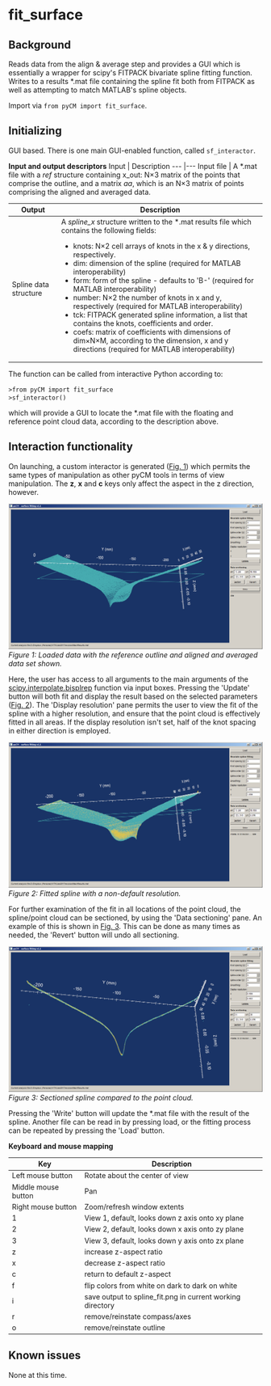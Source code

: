 # fit_surface

## Background
Reads data from the align & average step and provides a GUI which is essentially a wrapper for scipy's FITPACK bivariate spline fitting function. Writes to a results *.mat file containing the spline fit both from FITPACK as well as attempting to match MATLAB's spline objects.

Import via `from pyCM import fit_surface`.

## Initializing
GUI based. There is one main GUI-enabled function, called `sf_interactor`.

**Input and output descriptors**
Input | Description
---  |---
Input file	| A *.mat file with a *ref* structure containing x_out: N×3 matrix of the points that comprise the outline, and a matrix *aa*, which is an N×3 matrix of points comprising the aligned and averaged data.

Output | Description
---  |---
Spline data structure | A *spline_x* structure written to the *.mat results file which contains the following fields:<ul><li>knots: N×2 cell arrays of knots in the x & y directions, respectively.</li><li>dim: dimension of the spline (required for MATLAB interoperability)</li><li>form: form of the spline - defaults to 'B-' (required for MATLAB interoperability)</li><li>number: N×2 the number of knots in x and y, respectively (required for MATLAB interoperability)</li><li>tck: FITPACK generated spline information, a list that contains the knots, coefficients and order.</li><li>coefs: matrix of coefficients with dimensions of dim×N×M, according to the dimension, x and y directions (required for MATLAB interoperability)</li></ul> 

The function can be called from interactive Python according to:
~~~
>from pyCM import fit_surface
>sf_interactor()
~~~
which will provide a GUI to locate the *.mat file with the floating and reference point cloud data, according to the description above.

##  Interaction functionality
On launching, a custom interactor is generated ([Fig. 1](#fig1)) which permits the same types of manipulation as other pyCM tools in terms of view manipulation. The **z**, **x** and **c** keys only affect the aspect in the z direction, however.

<span>![<span>Main Window</span>](images/fit_surface_loaded.png)</span>  
*<a name="fig1"></a> Figure 1: Loaded data with the reference outline and aligned and averaged data set shown.*

Here, the user has access to all arguments to the main arguments of the [scipy.interpolate.bisplrep](https://docs.scipy.org/doc/scipy-0.14.0/reference/generated/scipy.interpolate.bisplrep.html#scipy.interpolate.bisplrep) function via input boxes. Pressing the 'Update' button will both fit and display the result based on the selected parameters ([Fig. 2](#fig2)). The 'Display resolution' pane permits the user to view the fit of the spline with a higher resolution, and ensure that the point cloud is effectively fitted in all areas. If the display resolution isn't set, half of the knot spacing in either direction is employed.

<span>![<span>Main Window</span>](images/fit_surface_splinefit.png)</span>  
*<a name="fig2"></a> Figure 2: Fitted spline with a non-default resolution.*

For further examination of the fit in all locations of the point cloud, the spline/point cloud can be sectioned, by using the 'Data sectioning' pane. An example of this is shown in [Fig. 3](#fig3). This can be done as many times as needed, the 'Revert' button will undo all sectioning.

<span>![<span>Main Window</span>](images/fit_surface_splinefit_cut.png)</span>  
*<a name="fig3"></a> Figure 3: Sectioned spline compared to the point cloud.*

Pressing the 'Write' button will update the *.mat file with the result of the spline. Another file can be read in by pressing load, or the fitting process can be repeated by pressing the 'Load' button.

**Keyboard and mouse mapping**

Key | Description
---  |---
Left mouse button 	|Rotate about the center of view
Middle mouse button 	|Pan
Right mouse button 	|Zoom/refresh window extents
1 	|View 1, default, looks down z axis onto xy plane
2 	|View 2, default, looks down x axis onto zy plane
3 	|View 3, default, looks down y axis onto zx plane
z | increase z-aspect ratio
x | decrease z-aspect ratio
c | return to default z-aspect
f | flip colors from white on dark to dark on white
i | save output to spline_fit.png in current working directory
r | remove/reinstate compass/axes
o | remove/reinstate outline

## Known issues
None at this time.